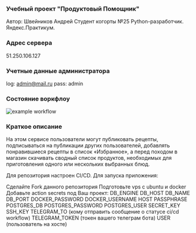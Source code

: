 ### Учебный проект "Продуктовый Помощник"
Автор: Швейников Андрей
Cтудент когорты №25 Python-разработчик. Яндекс.Практикум.

### Адрес сервера
51.250.106.127

### Учетные данные администратора
log: admin@mail.ru
pass: admin

### Состояние воркфлоу
![example workflow](https://github.com/xxxRichiexxx/foodgram-project-react/actions/workflows/for_main_branche_workflow.yml/badge.svg)

### Краткое описание
На этом сервисе пользователи могут публиковать рецепты, подписываться на публикации других пользователей, добавлять понравившиеся рецепты в список «Избранное», а перед походом в магазин скачивать сводный список продуктов, необходимых для приготовления одного или нескольких выбранных блюд.

Для репозитория настроен CI/CD. Для запуска приложения:

Сделайте Fork данного репозитория
Подготовьте vps с ubuntu и docker
Добавьте action secrets под Ваш проект:
DB_ENGINE
DB_HOST
DB_NAME
DB_PORT
DOCKER_PASSWORD
DOCKER_USERNAME
HOST
PASSPHRASE
POSTGRES_DB
POSTGRES_PASSWORD
POSTGRES_USER
SECRET_KEY
SSH_KEY
TELEGRAM_TO
(кому отправить сообщение о статусе ci/cd workflow)
TELEGRAM_TOKEN
(токен вашего телеграм бота)
USER
(пользователь на хосте)
